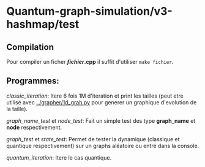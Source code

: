 # Quantum-graph-simulation/v3-hashmap/test

## Compilation

Pour compiler un ficher **_fichier_.cpp** il suffit d'utiliser `make fichier`.

## Programmes:

_classic\_iteration_: Itere 6 fois 1M d'iteration et print les tailles (peut etre utilisé avec [../grapher/1d_grah.py](../grapher/1d_grah.py) pour generer un graphique d'evolution de la taille).

_graph\_name\_test_ et _node\_test_: Fait un simple test des type **graph_name** et **node** respectivement.

_graph\_test_ et _state\_test_: Permet de tester la dynamique (classique et quantique respectivement) sur un graphs aléatoire ou entré dans la console.

_quantum\_iteration_: Itere le cas quantique.